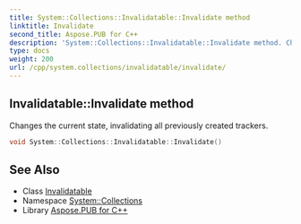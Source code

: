 ```yaml
---
title: System::Collections::Invalidatable::Invalidate method
linktitle: Invalidate
second_title: Aspose.PUB for C++
description: 'System::Collections::Invalidatable::Invalidate method. Changes the current state, invalidating all previously created trackers in C++.'
type: docs
weight: 200
url: /cpp/system.collections/invalidatable/invalidate/
---
```

## Invalidatable::Invalidate method


Changes the current state, invalidating all previously created trackers.

```cpp
void System::Collections::Invalidatable::Invalidate()
```

## See Also

* Class [Invalidatable](../)
* Namespace [System::Collections](../../)
* Library [Aspose.PUB for C++](../../../)
